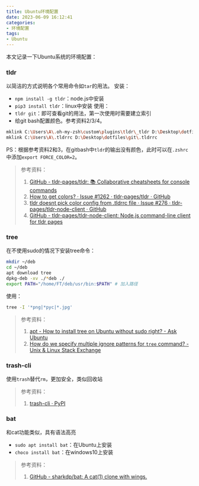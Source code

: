 ```yaml
---
title: Ubuntu环境配置
date: 2023-06-09 16:12:41
categories:
- 环境配置
tags:
- Ubuntu 
---
```

本文记录一下Ubuntu系统的环境配置：
<!--more-->

### tldr
以简洁的方式说明各个常用命令如`tar`的用法。
安装：
- `npm install -g tldr`：node.js中安装
- `pip3 install tldr`：linux中安装
使用：
- `tldr git`：即可查看git的用法，第一次使用时需要建立索引
- 给git bash配置颜色。参考资料2/3/4。
```bash
mklink C:\Users\A\.oh-my-zsh\custom\plugins\tldr\_tldr D:\Desktop\dotfiles\git\tldr-node-client\bin\completion\zsh\_tldr
mklink C:\Users\A\.tldrrc D:\Desktop\dotfiles\git\.tldrrc
```
PS：根据参考资料2和3，在gitbash中`tldr`的输出没有颜色，此时可以在`.zshrc`中添加`export FORCE_COLOR=2`。
> 参考资料：
> 1. [GitHub - tldr-pages/tldr: 📚 Collaborative cheatsheets for console commands](https://github.com/tldr-pages/tldr)
> 2. [How to get colors? · Issue #1262 · tldr-pages/tldr · GitHub](https://github.com/tldr-pages/tldr/issues/1262)
> 3. [tldr doesnt pick color config from .tldrrc file · Issue #276 · tldr-pages/tldr-node-client · GitHub](https://github.com/tldr-pages/tldr-node-client/issues/276)
> 4. [GitHub - tldr-pages/tldr-node-client: Node.js command-line client for tldr pages](https://github.com/tldr-pages/tldr-node-client)

### tree 
在不使用sudo的情况下安装tree命令：
```bash
mkdir ~/deb
cd ~/deb
apt download tree
dpkg-deb -xv ./*deb ./
export PATH="/home/FT/deb/usr/bin:$PATH" # 加入路径
```
使用：
```bash
tree -I '*png|*pyc|*.jpg'
```
> 参考资料：
> 1. [apt - How to install tree on Ubuntu without sudo right? - Ask Ubuntu](https://askubuntu.com/questions/1322467/how-to-install-tree-on-ubuntu-without-sudo-right)
> 2. [How do we specify multiple ignore patterns for `tree` command? - Unix & Linux Stack Exchange](https://unix.stackexchange.com/questions/47805/how-do-we-specify-multiple-ignore-patterns-for-tree-command)


### trash-cli
使用`trash`替代`rm`，更加安全，类似回收站

> 参考资料：
> 1. [trash-cli · PyPI](https://pypi.org/project/trash-cli/)


### bat
和cat功能类似，具有语法高亮
- `sudo apt install bat`：在Ubuntu上安装
- `choco install bat`：在windows10上安装
> 参考资料：
> 1. [GitHub - sharkdp/bat: A cat(1) clone with wings.](https://github.com/sharkdp/bat/#installation)